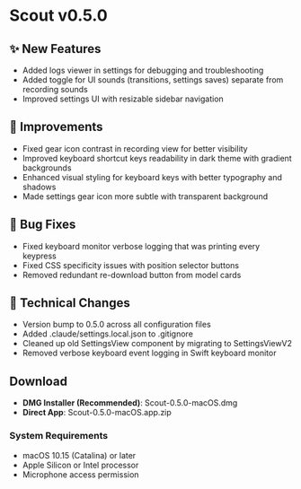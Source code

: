 # Scout v0.5.0

## ✨ New Features
- Added logs viewer in settings for debugging and troubleshooting
- Added toggle for UI sounds (transitions, settings saves) separate from recording sounds
- Improved settings UI with resizable sidebar navigation

## 🎨 Improvements
- Fixed gear icon contrast in recording view for better visibility
- Improved keyboard shortcut keys readability in dark theme with gradient backgrounds
- Enhanced visual styling for keyboard keys with better typography and shadows
- Made settings gear icon more subtle with transparent background

## 🐛 Bug Fixes
- Fixed keyboard monitor verbose logging that was printing every keypress
- Fixed CSS specificity issues with position selector buttons
- Removed redundant re-download button from model cards

## 🔧 Technical Changes
- Version bump to 0.5.0 across all configuration files
- Added .claude/settings.local.json to .gitignore
- Cleaned up old SettingsView component by migrating to SettingsViewV2
- Removed verbose keyboard event logging in Swift keyboard monitor

## Download
- **DMG Installer (Recommended)**: Scout-0.5.0-macOS.dmg
- **Direct App**: Scout-0.5.0-macOS.app.zip

### System Requirements
- macOS 10.15 (Catalina) or later
- Apple Silicon or Intel processor
- Microphone access permission